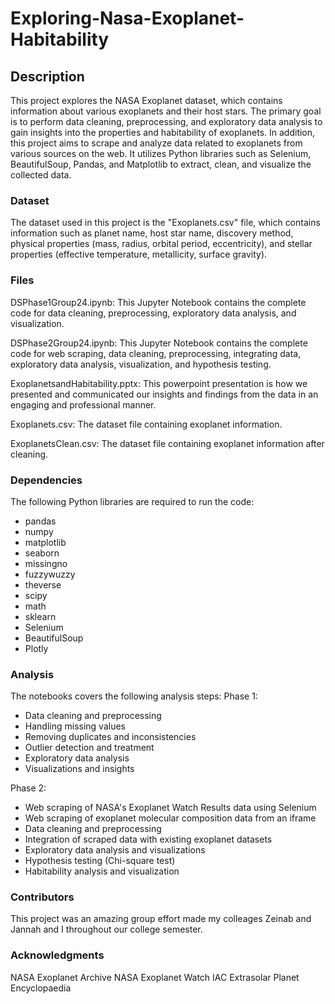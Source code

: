 # Exploring-Nasa-Exoplanet-Habitability

## Description
This project explores the NASA Exoplanet dataset, which contains information about various exoplanets and their host stars. The primary goal is to perform data cleaning, preprocessing, and exploratory data analysis to gain insights into the properties and habitability of exoplanets. In addition, this project aims to scrape and analyze data related to exoplanets from various sources on the web. It utilizes Python libraries such as Selenium, BeautifulSoup, Pandas, and Matplotlib to extract, clean, and visualize the collected data.

### Dataset
The dataset used in this project is the "Exoplanets.csv" file, which contains information such as planet name, host star name, discovery method, physical properties (mass, radius, orbital period, eccentricity), and stellar properties (effective temperature, metallicity, surface gravity).

### Files

DSPhase1Group24.ipynb: This Jupyter Notebook contains the complete code for data cleaning, preprocessing, exploratory data analysis, and visualization.

DSPhase2Group24.ipynb: This Jupyter Notebook contains the complete code for web scraping, data cleaning, preprocessing, integrating data, exploratory data analysis, visualization, and hypothesis testing.

ExoplanetsandHabitability.pptx: This powerpoint presentation is how we presented and communicated our insights and findings from the data in an engaging and professional manner.

Exoplanets.csv: The dataset file containing exoplanet information.

ExoplanetsClean.csv: The dataset file containing exoplanet information after cleaning.

### Dependencies
The following Python libraries are required to run the code:

* pandas
* numpy
* matplotlib
* seaborn
* missingno
* fuzzywuzzy
* theverse
* scipy
* math
* sklearn
* Selenium
* BeautifulSoup
* Plotly

### Analysis
The notebooks covers the following analysis steps:
Phase 1:
* Data cleaning and preprocessing
* Handling missing values
* Removing duplicates and inconsistencies
* Outlier detection and treatment
* Exploratory data analysis
* Visualizations and insights

Phase 2:
* Web scraping of NASA's Exoplanet Watch Results data using Selenium
* Web scraping of exoplanet molecular composition data from an iframe
* Data cleaning and preprocessing
* Integration of scraped data with existing exoplanet datasets
* Exploratory data analysis and visualizations
* Hypothesis testing (Chi-square test)
* Habitability analysis and visualization

### Contributors
This project was an amazing group effort made my colleages Zeinab and Jannah and I throughout our college semester. 

### Acknowledgments
NASA Exoplanet Archive
NASA Exoplanet Watch
IAC Extrasolar Planet Encyclopaedia
